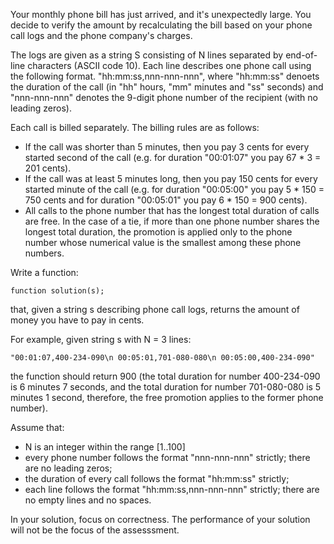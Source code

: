 Your monthly phone bill has just arrived, and it's unexpectedly large. You decide to verify the amount by recalculating the bill based on your phone call logs and the phone company's charges.

The logs are given as a string S consisting of N lines separated by end-of-line characters (ASCII code 10). Each line describes one phone call using the following format. "hh:mm:ss,nnn-nnn-nnn", where "hh:mm:ss" denoets the duration of the call (in "hh" hours, "mm" minutes and "ss" seconds) and "nnn-nnn-nnn" denotes the 9-digit phone number of the recipient (with no leading zeros).

Each call is billed separately. The billing rules are as follows:

- If the call was shorter than 5 minutes, then you pay 3 cents for every started second of the call (e.g. for duration "00:01:07" you pay 67 * 3 = 201 cents).
- If the call was at least 5 minutes long, then you pay 150 cents for every started minute of the call (e.g. for duration "00:05:00" you pay 5 * 150 = 750 cents and for duration "00:05:01" you pay 6 * 150 = 900 cents).
- All calls to the phone number that has the longest total duration of calls are free. In the case of a tie, if more than one phone number shares the longest total duration, the promotion is applied only to the phone number whose numerical value is the smallest among these phone numbers.

Write a function:

`function solution(s);`

that, given a string s describing phone call logs, returns the amount of money you have to pay in cents.

For example, given string s with N = 3 lines:

`"00:01:07,400-234-090\n
00:05:01,701-080-080\n
00:05:00,400-234-090"`

the function should return 900 (the total duration for number 400-234-090 is 6 minutes 7 seconds, and the total duration for number 701-080-080 is 5 minutes 1 second, therefore, the free promotion applies to the former phone number).

Assume that:

- N is an integer within the range [1..100]
- every phone number follows the format "nnn-nnn-nnn" strictly; there are no leading zeros;
- the duration of every call follows the format "hh:mm:ss" strictly;
- each line follows the format "hh:mm:ss,nnn-nnn-nnn" strictly; there are no empty lines and no spaces.

In your solution, focus on correctness. The performance of your solution will not be the focus of the assesssment.
